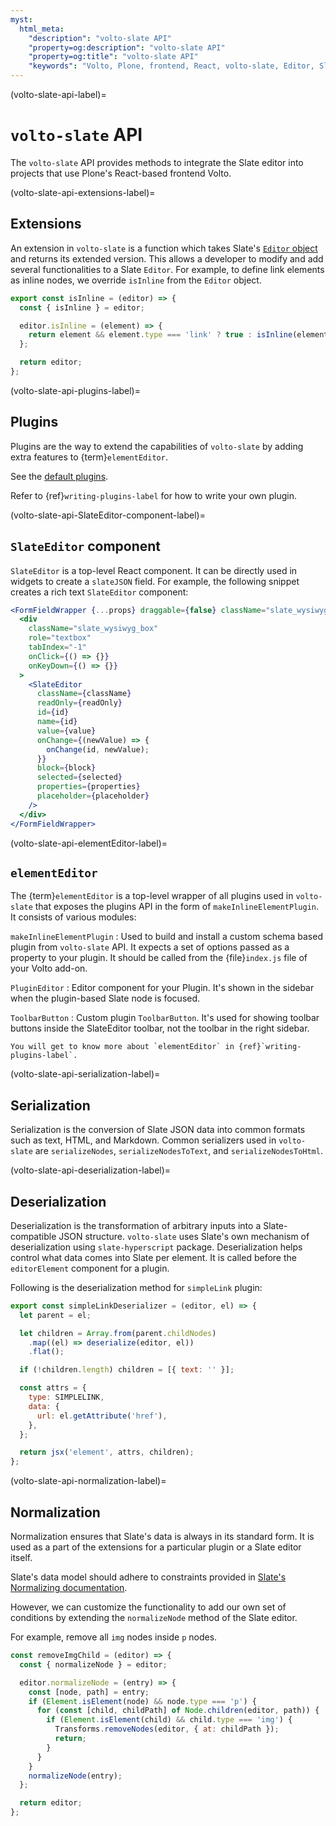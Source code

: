 ```yaml
---
myst:
  html_meta:
    "description": "volto-slate API"
    "property=og:description": "volto-slate API"
    "property=og:title": "volto-slate API"
    "keywords": "Volto, Plone, frontend, React, volto-slate, Editor, Slate, API"
---
```


(volto-slate-api-label)=

# `volto-slate` API

The `volto-slate` API provides methods to integrate the Slate editor into projects that use Plone's React-based frontend Volto.


(volto-slate-api-extensions-label)=

## Extensions

An extension in `volto-slate` is a function which takes Slate's [`Editor` object](https://docs.slatejs.org/concepts/07-editor) and returns its extended version.
This allows a developer to modify and add several functionalities to a Slate `Editor`.
For example, to define link elements as inline nodes, we override `isInline` from the `Editor` object.

```js
export const isInline = (editor) => {
  const { isInline } = editor;

  editor.isInline = (element) => {
    return element && element.type === 'link' ? true : isInline(element);
  };

  return editor;
};
```


(volto-slate-api-plugins-label)=

## Plugins

Plugins are the way to extend the capabilities of `volto-slate` by adding extra features to {term}`elementEditor`.

See the [default plugins](https://github.com/plone/volto/tree/main/packages/volto-slate/src/editor/plugins).

Refer to {ref}`writing-plugins-label` for how to write your own plugin.


(volto-slate-api-SlateEditor-component-label)=

## `SlateEditor` component

`SlateEditor` is a top-level React component.
It can be directly used in widgets to create a `slateJSON` field.
For example, the following snippet creates a rich text `SlateEditor` component:

```jsx
<FormFieldWrapper {...props} draggable={false} className="slate_wysiwyg">
  <div
    className="slate_wysiwyg_box"
    role="textbox"
    tabIndex="-1"
    onClick={() => {}}
    onKeyDown={() => {}}
  >
    <SlateEditor
      className={className}
      readOnly={readOnly}
      id={id}
      name={id}
      value={value}
      onChange={(newValue) => {
        onChange(id, newValue);
      }}
      block={block}
      selected={selected}
      properties={properties}
      placeholder={placeholder}
    />
  </div>
</FormFieldWrapper>
```


(volto-slate-api-elementEditor-label)=

## `elementEditor`

The {term}`elementEditor` is a top-level wrapper of all plugins used in `volto-slate` that exposes the plugins API in the form of `makeInlineElementPlugin`.
It consists of various modules:

`makeInlineElementPlugin`
:   Used to build and install a custom schema based plugin from `volto-slate` API.
    It expects a set of options passed as a property to your plugin.
    It should be called from the {file}`index.js` file of your Volto add-on.

`PluginEditor`
:   Editor component for your Plugin.
    It's shown in the sidebar when the plugin-based Slate node is focused.

`ToolbarButton`
:   Custom plugin `ToolbarButton`.
    It's used for showing toolbar buttons inside the SlateEditor toolbar, not the toolbar in the right sidebar.

```{note}
You will get to know more about `elementEditor` in {ref}`writing-plugins-label`.
```


(volto-slate-api-serialization-label)=

## Serialization

Serialization is the conversion of Slate JSON data into common formats such as text, HTML, and Markdown.
Common serializers used in `volto-slate` are `serializeNodes`, `serializeNodesToText`, and `serializeNodesToHtml`.


(volto-slate-api-deserialization-label)=

## Deserialization

Deserialization is the transformation of arbitrary inputs into a Slate-compatible JSON structure.
`volto-slate` uses Slate's own mechanism of deserialization using `slate-hyperscript` package.
Deserialization helps control what data comes into Slate per element.
It is called before the `editorElement` component for a plugin.

Following is the deserialization method for `simpleLink` plugin:

```js
export const simpleLinkDeserializer = (editor, el) => {
  let parent = el;

  let children = Array.from(parent.childNodes)
    .map((el) => deserialize(editor, el))
    .flat();

  if (!children.length) children = [{ text: '' }];

  const attrs = {
    type: SIMPLELINK,
    data: {
      url: el.getAttribute('href'),
    },
  };

  return jsx('element', attrs, children);
};
```


(volto-slate-api-normalization-label)=

## Normalization

Normalization ensures that Slate's data is always in its standard form.
It is used as a part of the extensions for a particular plugin or a Slate editor itself.

Slate's data model should adhere to constraints provided in [Slate's Normalizing documentation](https://docs.slatejs.org/concepts/11-normalizing#built-in-constraints).

However, we can customize the functionality to add our own set of conditions by extending the `normalizeNode` method of the Slate editor.

For example, remove all `img` nodes inside `p` nodes.

```js
const removeImgChild = (editor) => {
  const { normalizeNode } = editor;

  editor.normalizeNode = (entry) => {
    const [node, path] = entry;
    if (Element.isElement(node) && node.type === 'p') {
      for (const [child, childPath] of Node.children(editor, path)) {
        if (Element.isElement(child) && child.type === 'img') {
          Transforms.removeNodes(editor, { at: childPath });
          return;
        }
      }
    }
    normalizeNode(entry);
  };

  return editor;
};
```

